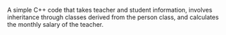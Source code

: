 A simple C++ code that takes teacher and student information, involves inheritance through classes derived from the person class, and calculates the monthly salary of the teacher.
